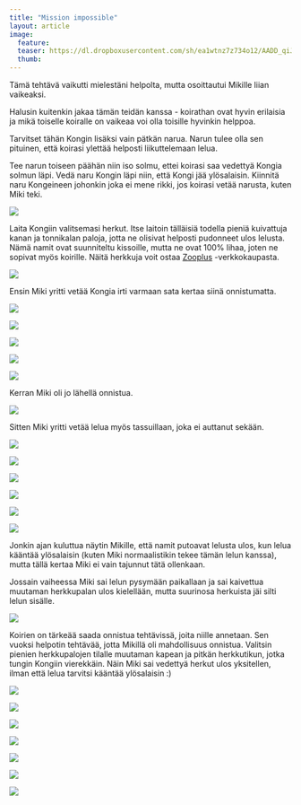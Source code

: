 ```yaml
---
title: "Mission impossible"
layout: article
image:
  feature:
  teaser: https://dl.dropboxusercontent.com/sh/ea1wtnz7z734o12/AADD_qiJDjHg3gos61bckecRa/aktivointi/mission-impossible/DS59672-245px.jpg
  thumb:
---
```


Tämä tehtävä vaikutti mielestäni helpolta, mutta osoittautui Mikille liian vaikeaksi.

Halusin kuitenkin jakaa tämän teidän kanssa - koirathan ovat hyvin erilaisia ja mikä toiselle koiralle on vaikeaa voi olla toisille hyvinkin helppoa.

Tarvitset tähän Kongin lisäksi vain pätkän narua. Narun tulee olla sen pituinen, että koirasi ylettää helposti liikuttelemaan lelua.

Tee narun toiseen päähän niin iso solmu, ettei koirasi saa vedettyä Kongia solmun läpi. Vedä naru Kongin läpi niin, että Kongi jää ylösalaisin. Kiinnitä naru Kongeineen johonkin joka ei mene rikki, jos koirasi vetää narusta, kuten Miki teki.

[![](https://dl.dropboxusercontent.com/sh/ea1wtnz7z734o12/AADoCpkFznGLjM9ytubE-_9Pa/aktivointi/mission-impossible/DS59510-800px.jpg)](https://dl.dropboxusercontent.com/sh/ea1wtnz7z734o12/AAAxbN2SAzRQ423wykTlc_AIa/aktivointi/mission-impossible/DS59510.jpg)

Laita Kongiin valitsemasi herkut. Itse laitoin tälläisiä todella pieniä kuivattuja kanan ja tonnikalan paloja, jotta ne olisivat helposti pudonneet ulos lelusta. Nämä namit ovat suunniteltu kissoille, mutta ne ovat 100% lihaa, joten ne sopivat myös koirille. Näitä herkkuja voit ostaa [Zooplus](http://clk.tradedoubler.com/click?p(210840)a(2526211)g(19927404)url(http://www.zooplus.fi/shop/kissat/herkut/cosma/cosma_snackies_duo/611521)) -verkkokaupasta.

[![](https://dl.dropboxusercontent.com/sh/ea1wtnz7z734o12/AAA5iwNX9HkrqoCC1MyxnmnEa/aktivointi/mission-impossible/DS59805-800px.jpg)](https://dl.dropboxusercontent.com/sh/ea1wtnz7z734o12/AAD-HMT8x8XNTbhGIBmdsBSBa/aktivointi/mission-impossible/DS59805.jpg)

Ensin Miki yritti vetää Kongia irti varmaan sata kertaa siinä onnistumatta.

[![](https://dl.dropboxusercontent.com/sh/ea1wtnz7z734o12/AAB-DmMA5ke7kTzgG0OG0DhLa/aktivointi/mission-impossible/DS59568-800px.jpg)](https://dl.dropboxusercontent.com/sh/ea1wtnz7z734o12/AAD366BBW4Vt9vWCQb1KqCCca/aktivointi/mission-impossible/DS59568.jpg)

[![](https://dl.dropboxusercontent.com/sh/ea1wtnz7z734o12/AADOMgHYirttx-vxT2qhfv9Za/aktivointi/mission-impossible/DS59533-800px.jpg)](https://dl.dropboxusercontent.com/sh/ea1wtnz7z734o12/AAAXswWwSP88wTped92DIC1na/aktivointi/mission-impossible/DS59533.jpg)

[![](https://dl.dropboxusercontent.com/sh/ea1wtnz7z734o12/AADW34anQeIghhgs2TRCGGMra/aktivointi/mission-impossible/DS59597-800px.jpg)](https://dl.dropboxusercontent.com/sh/ea1wtnz7z734o12/AAC0h80sfot9TIUDq8vZQC_Sa/aktivointi/mission-impossible/DS59597.jpg)

[![](https://dl.dropboxusercontent.com/sh/ea1wtnz7z734o12/AAB0n8at0f7eUrk0sFRsUHwDa/aktivointi/mission-impossible/DS59627-800px.jpg)](https://dl.dropboxusercontent.com/sh/ea1wtnz7z734o12/AABzam7omVkAdk_-Wh2MhZb1a/aktivointi/mission-impossible/DS59627.jpg)

[![](https://dl.dropboxusercontent.com/sh/ea1wtnz7z734o12/AADF7xMeV1IejyxqBxbFYcOpa/aktivointi/mission-impossible/DS59697-800px.jpg)](https://dl.dropboxusercontent.com/sh/ea1wtnz7z734o12/AABVXNU0ANlQaF20pJ7WXP3Za/aktivointi/mission-impossible/DS59697.jpg)

Kerran Miki oli jo lähellä onnistua.

[![](https://dl.dropboxusercontent.com/sh/ea1wtnz7z734o12/AACBChFENZLYxdvRVJfZ1q3ga/aktivointi/mission-impossible/DS59604-800px.jpg)](https://dl.dropboxusercontent.com/sh/ea1wtnz7z734o12/AAC-ubZTstt8wTFUJ-0mn3TDa/aktivointi/mission-impossible/DS59604.jpg)

Sitten Miki yritti vetää lelua myös tassuillaan, joka ei auttanut sekään.

[![](https://dl.dropboxusercontent.com/sh/ea1wtnz7z734o12/AADn1UgY4Td13_hTuOomrtfva/aktivointi/mission-impossible/DS59672-800px.jpg)](https://dl.dropboxusercontent.com/sh/ea1wtnz7z734o12/AAARJ4VyQXHOQ5qBYQalDpIVa/aktivointi/mission-impossible/DS59672.jpg)

[![](https://dl.dropboxusercontent.com/sh/ea1wtnz7z734o12/AAAqOpRfDlD7QatFuv373IcUa/aktivointi/mission-impossible/DS59684-800px.jpg)](https://dl.dropboxusercontent.com/sh/ea1wtnz7z734o12/AAA7huavhX-PsXRS1ycuwz-xa/aktivointi/mission-impossible/DS59684.jpg)

[![](https://dl.dropboxusercontent.com/sh/ea1wtnz7z734o12/AADnthMMsLNptkL0x4_GOOrCa/aktivointi/mission-impossible/DS59685-800px.jpg)](https://dl.dropboxusercontent.com/sh/ea1wtnz7z734o12/AAA6b_tJI1CMDqtnwVfeW3uEa/aktivointi/mission-impossible/DS59685.jpg)

[![](https://dl.dropboxusercontent.com/sh/ea1wtnz7z734o12/AAAWP-zzpr5beKIz6Y9kmFWea/aktivointi/mission-impossible/DS59775-800px.jpg)](https://dl.dropboxusercontent.com/sh/ea1wtnz7z734o12/AAC35r6ogujpMU9sb_VGl8gxa/aktivointi/mission-impossible/DS59775.jpg)

[![](https://dl.dropboxusercontent.com/sh/ea1wtnz7z734o12/AADkhF-QCgDzH8Rvlw5DVrJKa/aktivointi/mission-impossible/DS59776-800px.jpg)](https://dl.dropboxusercontent.com/sh/ea1wtnz7z734o12/AAD-YwsO5O2_cKjTtIS0dgGta/aktivointi/mission-impossible/DS59776.jpg)

[![](https://dl.dropboxusercontent.com/sh/ea1wtnz7z734o12/AABkn9r0V6gpH6118M05lPJ4a/aktivointi/mission-impossible/DS59777-800px.jpg)](https://dl.dropboxusercontent.com/sh/ea1wtnz7z734o12/AAAPeP8ZH2C83HD5r8FLc317a/aktivointi/mission-impossible/DS59777.jpg)

Jonkin ajan kuluttua näytin Mikille, että namit putoavat lelusta ulos, kun lelua kääntää ylösalaisin (kuten Miki normaalistikin tekee tämän lelun kanssa), mutta tällä kertaa Miki ei vain tajunnut tätä ollenkaan.

Jossain vaiheessa Miki sai lelun pysymään paikallaan ja sai kaivettua muutaman herkkupalan ulos kielellään, mutta suurinosa herkuista jäi silti lelun sisälle.

[![](https://dl.dropboxusercontent.com/sh/ea1wtnz7z734o12/AADSi1Td4xPaaDVH7cN21Q86a/aktivointi/mission-impossible/DS59762-800px.jpg)](https://dl.dropboxusercontent.com/sh/ea1wtnz7z734o12/AABIfrNcFd3Vll552z3mSMzja/aktivointi/mission-impossible/DS59762.jpg)

Koirien on tärkeää saada onnistua tehtävissä, joita niille annetaan. Sen vuoksi helpotin tehtävää, jotta Mikillä oli mahdollisuus onnistua. Valitsin pienien herkkupalojen tilalle muutaman kapean ja pitkän herkkutikun, jotka tungin Kongiin vierekkäin. Näin Miki sai vedettyä herkut ulos yksitellen, ilman että lelua tarvitsi kääntää ylösalaisin :)

[![](https://dl.dropboxusercontent.com/sh/ea1wtnz7z734o12/AADhCaQrimmOMCVYw2EiYe5Ra/aktivointi/mission-impossible/DS59817-800px.jpg)](https://dl.dropboxusercontent.com/sh/ea1wtnz7z734o12/AAAg8fh4IbQfcwNG6VT9TYmta/aktivointi/mission-impossible/DS59817.jpg)

[![](https://dl.dropboxusercontent.com/sh/ea1wtnz7z734o12/AAA5Uy-aTjnGvvXKQKgygVKPa/aktivointi/mission-impossible/DS59823-800px.jpg)](https://dl.dropboxusercontent.com/sh/ea1wtnz7z734o12/AADRgYpOE1UX4egcfGkdmnGRa/aktivointi/mission-impossible/DS59823.jpg)

[![](https://dl.dropboxusercontent.com/sh/ea1wtnz7z734o12/AACRxd8ZxyiTzK_gmVnXe3jIa/aktivointi/mission-impossible/DS59837-800px.jpg)](https://dl.dropboxusercontent.com/sh/ea1wtnz7z734o12/AABjKy9iO-b3EHiE7fVrjMY3a/aktivointi/mission-impossible/DS59837.jpg)

[![](https://dl.dropboxusercontent.com/sh/ea1wtnz7z734o12/AAAGEyFMZ7--Y4QwQms9aZ4ca/aktivointi/mission-impossible/DS59843-800px.jpg)](https://dl.dropboxusercontent.com/sh/ea1wtnz7z734o12/AADnkZ1FRYAR4JH24pXPWHTba/aktivointi/mission-impossible/DS59843.jpg)

[![](https://dl.dropboxusercontent.com/sh/ea1wtnz7z734o12/AAA7Z-PnH2tiTz6DAVRuOB7Za/aktivointi/mission-impossible/DS59879_-800px.jpg)](https://dl.dropboxusercontent.com/sh/ea1wtnz7z734o12/AADyO2WJ00FSmVE3fPb8Gr9ya/aktivointi/mission-impossible/DS59879.jpg)

[![](https://dl.dropboxusercontent.com/sh/ea1wtnz7z734o12/AACnNe5AZrZBD4sM3CXsUcdla/aktivointi/mission-impossible/DS59893-800px.jpg)](https://dl.dropboxusercontent.com/sh/ea1wtnz7z734o12/AAA4uOI997XuBZ2bcpwOCnfda/aktivointi/mission-impossible/DS59893.jpg)

[![](https://dl.dropboxusercontent.com/sh/ea1wtnz7z734o12/AAD220g2IMxWCthYJBrJPPUja/aktivointi/mission-impossible/DS59894-800px.jpg)](https://dl.dropboxusercontent.com/sh/ea1wtnz7z734o12/AAD2IxTKz5y-_TUX2E3dBp-za/aktivointi/mission-impossible/DS59894.jpg)
